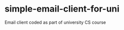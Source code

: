 simple-email-client-for-uni
===========================

Email client coded as part of university CS course
